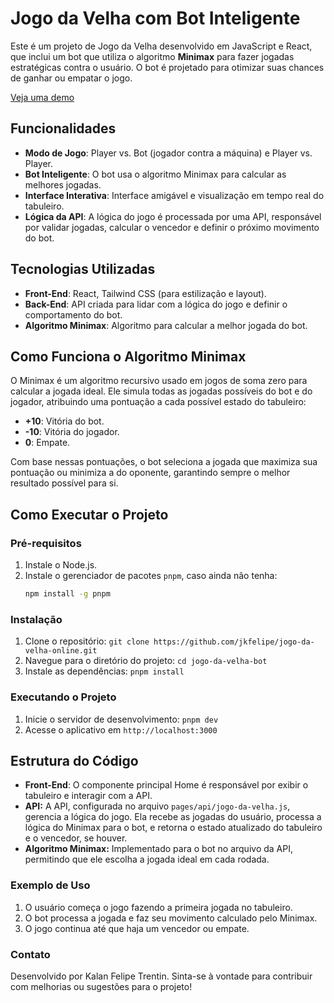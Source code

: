 # Jogo da Velha com Bot Inteligente

Este é um projeto de Jogo da Velha desenvolvido em JavaScript e React, que inclui um bot que utiliza o algoritmo **Minimax** para fazer jogadas estratégicas contra o usuário. O bot é projetado para otimizar suas chances de ganhar ou empatar o jogo.

[Veja uma demo](https://tictactoe.trentin.eti.br/)

## Funcionalidades

- **Modo de Jogo**: Player vs. Bot (jogador contra a máquina) e Player vs. Player.
- **Bot Inteligente**: O bot usa o algoritmo Minimax para calcular as melhores jogadas.
- **Interface Interativa**: Interface amigável e visualização em tempo real do tabuleiro.
- **Lógica da API**: A lógica do jogo é processada por uma API, responsável por validar jogadas, calcular o vencedor e definir o próximo movimento do bot.

## Tecnologias Utilizadas

- **Front-End**: React, Tailwind CSS (para estilização e layout).
- **Back-End**: API criada para lidar com a lógica do jogo e definir o comportamento do bot.
- **Algoritmo Minimax**: Algoritmo para calcular a melhor jogada do bot.

## Como Funciona o Algoritmo Minimax

O Minimax é um algoritmo recursivo usado em jogos de soma zero para calcular a jogada ideal. Ele simula todas as jogadas possíveis do bot e do jogador, atribuindo uma pontuação a cada possível estado do tabuleiro:
- **+10**: Vitória do bot.
- **-10**: Vitória do jogador.
- **0**: Empate.

Com base nessas pontuações, o bot seleciona a jogada que maximiza sua pontuação ou minimiza a do oponente, garantindo sempre o melhor resultado possível para si.

## Como Executar o Projeto

### Pré-requisitos

1. Instale o Node.js.
2. Instale o gerenciador de pacotes `pnpm`, caso ainda não tenha:
   ```bash
   npm install -g pnpm

### Instalação

1. Clone o repositório:
`git clone https://github.com/jkfelipe/jogo-da-velha-online.git`
2. Navegue para o diretório do projeto:
`cd jogo-da-velha-bot`
3. Instale as dependências:
`pnpm install`

### Executando o Projeto
1. Inicie o servidor de desenvolvimento:
`pnpm dev`
2. Acesse o aplicativo em `http://localhost:3000`

## Estrutura do Código
- **Front-End**: O componente principal Home é responsável por exibir o tabuleiro e interagir com a API.
- **API:** A API, configurada no arquivo `pages/api/jogo-da-velha.js`, gerencia a lógica do jogo. Ela recebe as jogadas do usuário, processa a lógica do Minimax para o bot, e retorna o estado atualizado do tabuleiro e o vencedor, se houver.
- **Algoritmo Minimax:** Implementado para o bot no arquivo da API, permitindo que ele escolha a jogada ideal em cada rodada.

### Exemplo de Uso
1. O usuário começa o jogo fazendo a primeira jogada no tabuleiro.
2. O bot processa a jogada e faz seu movimento calculado pelo Minimax.
3. O jogo continua até que haja um vencedor ou empate.

### Contato
Desenvolvido por Kalan Felipe Trentin. Sinta-se à vontade para contribuir com melhorias ou sugestões para o projeto!